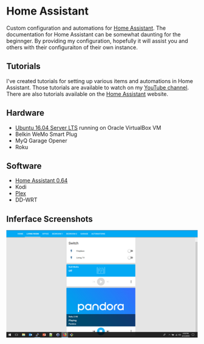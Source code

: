 # Home Assistant
Custom configuration and automations for [Home Assistant](https://home-assistant.io).
The documentation for Home Assistant can be somewhat daunting for the beginnger. By providing my
configuration, hopefully it will assist you and others with their configuraiton of their own instance.

## Tutorials
I've created tutorials for setting up various items and automations in Home Assistant. 
Those tutorials are available to watch on my 
[YouTube channel](https://www.youtube.com/channel/UC4HCouBLtXD1j1U_17aBqig). There are also
tutorials available on the [Home Assistant](https://home-assistant.io) website.

## Hardware
* [Ubuntu 16.04 Server LTS](http://www.ubuntu.com) running on Oracle VirtualBox VM
* Belkin WeMo Smart Plug
* MyQ Garage Opener
* Roku 

## Software
* [Home Assistant 0.64](https://www.home-assistant.io)
* Kodi
* [Plex](https://www.plex.tv)
* DD-WRT

## Inferface Screenshots
![UI](screenshots/living_room.png)

